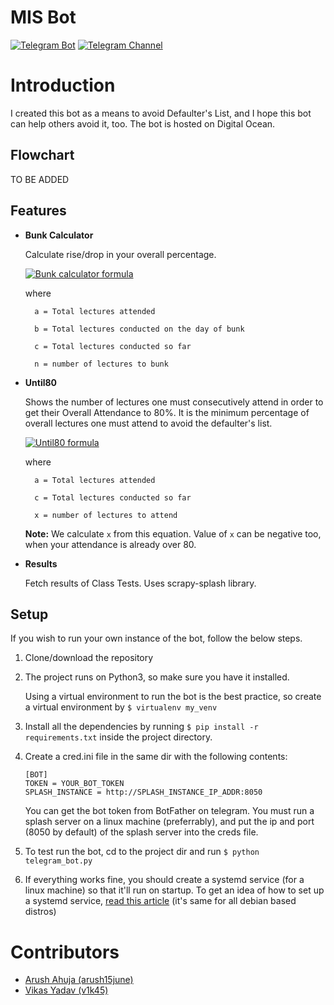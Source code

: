 # MIS Bot

[![Telegram Bot](https://img.shields.io/badge/Telegram-Bot-blue.svg)](https://t.me/SJCET_MIS_BOT)
[![Telegram Channel](https://img.shields.io/badge/Telegram-Channel-blue.svg)](https://t.me/joinchat/AAAAAEzdjHzLCzMiKpUw6w)

# Introduction
I created this bot as a means to avoid Defaulter's List, and I hope this bot can help others avoid it, too. The bot is hosted on Digital Ocean. 

## Flowchart
TO BE ADDED

## Features
  * **Bunk Calculator**
  
    Calculate rise/drop in your overall percentage.

    [![Bunk calculator formula](http://www.sciweavers.org/upload/Tex2Img_1511028597/eqn.png)]()

    where 

          a = Total lectures attended

          b = Total lectures conducted on the day of bunk

          c = Total lectures conducted so far

          n = number of lectures to bunk
  * **Until80**

    Shows the number of lectures one must consecutively attend in order to get their Overall Attendance to 80%. It is the minimum percentage of overall lectures one must attend to avoid the defaulter's list.

    [![Until80 formula](http://www.sciweavers.org/upload/Tex2Img_1511029267/eqn.png)]()

    where 

          a = Total lectures attended

          c = Total lectures conducted so far

          x = number of lectures to attend
    **Note:** We calculate `x` from this equation. Value of `x` can be negative too, when your attendance is already over 80.
  * **Results**

    Fetch results of Class Tests. Uses scrapy-splash library.

## Setup
If you wish to run your own instance of the bot, follow the below steps.

 1. Clone/download the repository
 2. The project runs on Python3, so make sure you have it installed.

      Using a virtual environment to run the bot is the best practice, so create a virtual environment by
      `$ virtualenv my_venv`
 3. Install all the dependencies by running `$ pip install -r requirements.txt` inside the project directory.

 4. Create a cred.ini file in the same dir with the following contents:

     ```
     [BOT]
     TOKEN = YOUR_BOT_TOKEN
     SPLASH_INSTANCE = http://SPLASH_INSTANCE_IP_ADDR:8050
     ```
     You can get the bot token from BotFather on telegram.
     You must run a splash server on a linux machine (preferrably), and put the ip and port (8050 by default) of the splash server into the creds file.
 5. To test run the bot, cd to the project dir and run `$ python telegram_bot.py`
 6. If everything works fine, you should create a systemd service (for a linux machine) so that it'll run on startup. To get an idea of how to set up a systemd service, [read this article](https://www.raspberrypi-spy.co.uk/2015/10/how-to-autorun-a-python-script-on-boot-using-systemd/) (it's same for all debian based distros)


# Contributors
 * [Arush Ahuja (arush15june)](https://github.com/arush15june)
 * [Vikas Yadav (v1k45)](https://github.com/v1k45)
